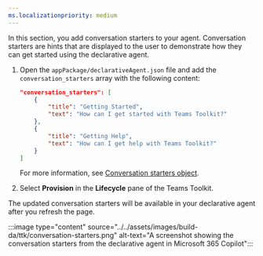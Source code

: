 ```yaml
---
ms.localizationpriority: medium
---
```


<!-- markdownlint-disable MD041 -->

In this section, you add conversation starters to your agent. Conversation starters are hints that are displayed to the user to demonstrate how they can get started using the declarative agent.

1. Open the `appPackage/declarativeAgent.json` file and add the `conversation_starters` array with the following content:

    ```json
    "conversation_starters": [
        {
            "title": "Getting Started",
            "text": "How can I get started with Teams Toolkit?"
        },
        {
            "title": "Getting Help",
            "text": "How can I get help with Teams Toolkit?"
        }
    ]
    ```

    For more information, see [Conversation starters object](../../declarative-agent-manifest-1.2.md#conversation-starters-object).

1. Select **Provision** in the **Lifecycle** pane of the Teams Toolkit.

The updated conversation starters will be available in your declarative agent after you refresh the page.

:::image type="content" source="../../assets/images/build-da/ttk/conversation-starters.png" alt-text="A screenshot showing the conversation starters from the declarative agent in Microsoft 365 Copilot":::
